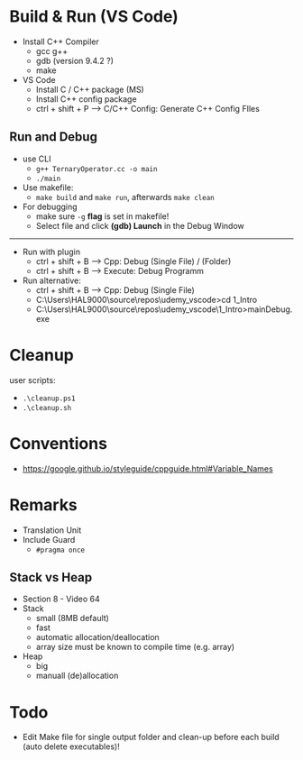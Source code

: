 # Build & Run (VS Code)

- Install C++ Compiler
  - gcc g++
  - gdb (version 9.4.2 ?)
  - make
- VS Code
  - Install C / C++ package (MS)
  - Install C++ config package
  - ctrl + shift + P --> C/C++ Config: Generate C++ Config FIles

## Run and Debug

- use CLI
  - `g++ TernaryOperator.cc -o main`
  - `./main`
- Use makefile:
  - `make build` and `make run`, afterwards `make clean`
- For debugging
  - make sure `-g` **flag** is set in makefile!
  - Select file and click **(gdb) Launch** in the Debug Window

----

- Run with plugin
  - ctrl + shift + B --> Cpp: Debug (Single File) / (Folder)
  - ctrl + shift + B --> Execute: Debug Programm
- Run alternative:
  - ctrl + shift + B --> Cpp: Debug (Single File)
  - C:\Users\HAL9000\source\repos\udemy_vscode>cd 1_Intro
  - C:\Users\HAL9000\source\repos\udemy_vscode\1_Intro>mainDebug.exe

# Cleanup

user scripts:

- `.\cleanup.ps1`
- `.\cleanup.sh`

# Conventions

- <https://google.github.io/styleguide/cppguide.html#Variable_Names>

# Remarks

- Translation Unit
- Include Guard
  - `#pragma once`

## Stack vs Heap

- Section 8 - Video 64
- Stack
  - small (8MB default)
  - fast
  - automatic allocation/deallocation
  - array size must be known to compile time (e.g. array)
- Heap
  - big
  - manuall (de)allocation

# Todo

- Edit Make file for single output folder and clean-up before each build (auto delete executables)!
